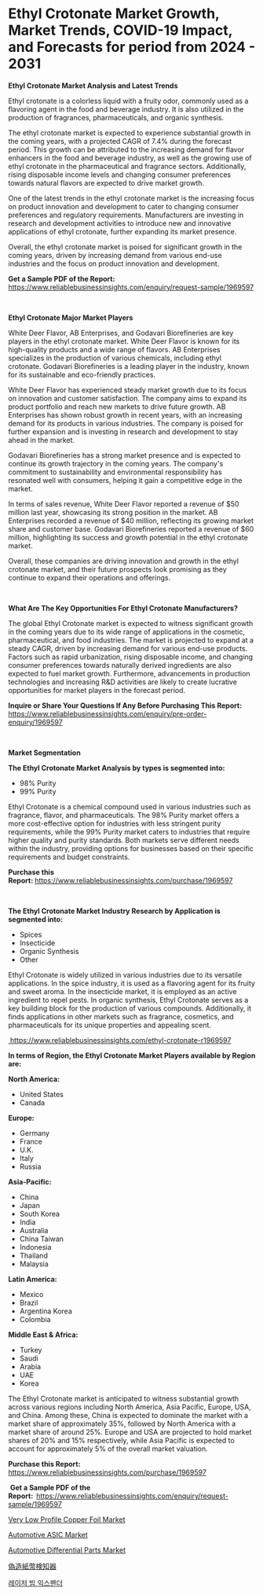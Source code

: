 <p><h1>Ethyl Crotonate Market Growth, Market Trends, COVID-19 Impact, and Forecasts for period from 2024 - 2031</h1></p><p><strong>Ethyl Crotonate Market Analysis and Latest Trends</strong></p>
<p><p>Ethyl crotonate is a colorless liquid with a fruity odor, commonly used as a flavoring agent in the food and beverage industry. It is also utilized in the production of fragrances, pharmaceuticals, and organic synthesis.</p><p>The ethyl crotonate market is expected to experience substantial growth in the coming years, with a projected CAGR of 7.4% during the forecast period. This growth can be attributed to the increasing demand for flavor enhancers in the food and beverage industry, as well as the growing use of ethyl crotonate in the pharmaceutical and fragrance sectors. Additionally, rising disposable income levels and changing consumer preferences towards natural flavors are expected to drive market growth.</p><p>One of the latest trends in the ethyl crotonate market is the increasing focus on product innovation and development to cater to changing consumer preferences and regulatory requirements. Manufacturers are investing in research and development activities to introduce new and innovative applications of ethyl crotonate, further expanding its market presence.</p><p>Overall, the ethyl crotonate market is poised for significant growth in the coming years, driven by increasing demand from various end-use industries and the focus on product innovation and development.</p></p>
<p><strong>Get a Sample PDF of the Report:&nbsp;</strong> <a href="https://www.reliablebusinessinsights.com/enquiry/request-sample/1969597">https://www.reliablebusinessinsights.com/enquiry/request-sample/1969597</a></p>
<p>&nbsp;</p>
<p><strong>Ethyl Crotonate Major Market Players</strong></p>
<p><p>White Deer Flavor, AB Enterprises, and Godavari Biorefineries are key players in the ethyl crotonate market. White Deer Flavor is known for its high-quality products and a wide range of flavors. AB Enterprises specializes in the production of various chemicals, including ethyl crotonate. Godavari Biorefineries is a leading player in the industry, known for its sustainable and eco-friendly practices.</p><p>White Deer Flavor has experienced steady market growth due to its focus on innovation and customer satisfaction. The company aims to expand its product portfolio and reach new markets to drive future growth. AB Enterprises has shown robust growth in recent years, with an increasing demand for its products in various industries. The company is poised for further expansion and is investing in research and development to stay ahead in the market.</p><p>Godavari Biorefineries has a strong market presence and is expected to continue its growth trajectory in the coming years. The company's commitment to sustainability and environmental responsibility has resonated well with consumers, helping it gain a competitive edge in the market.</p><p>In terms of sales revenue, White Deer Flavor reported a revenue of $50 million last year, showcasing its strong position in the market. AB Enterprises recorded a revenue of $40 million, reflecting its growing market share and customer base. Godavari Biorefineries reported a revenue of $60 million, highlighting its success and growth potential in the ethyl crotonate market.</p><p>Overall, these companies are driving innovation and growth in the ethyl crotonate market, and their future prospects look promising as they continue to expand their operations and offerings.</p></p>
<p>&nbsp;</p>
<p><strong>What Are The Key Opportunities For Ethyl Crotonate Manufacturers?</strong></p>
<p><p>The global Ethyl Crotonate market is expected to witness significant growth in the coming years due to its wide range of applications in the cosmetic, pharmaceutical, and food industries. The market is projected to expand at a steady CAGR, driven by increasing demand for various end-use products. Factors such as rapid urbanization, rising disposable income, and changing consumer preferences towards naturally derived ingredients are also expected to fuel market growth. Furthermore, advancements in production technologies and increasing R&D activities are likely to create lucrative opportunities for market players in the forecast period.</p></p>
<p><strong>Inquire or Share Your Questions If Any Before Purchasing This Report:</strong> <a href="https://www.reliablebusinessinsights.com/enquiry/pre-order-enquiry/1969597">https://www.reliablebusinessinsights.com/enquiry/pre-order-enquiry/1969597</a></p>
<p>&nbsp;</p>
<p><strong>Market Segmentation</strong></p>
<p><strong>The Ethyl Crotonate Market Analysis by types is segmented into:</strong></p>
<p><ul><li>98% Purity</li><li>99% Purity</li></ul></p>
<p><p>Ethyl Crotonate is a chemical compound used in various industries such as fragrance, flavor, and pharmaceuticals. The 98% Purity market offers a more cost-effective option for industries with less stringent purity requirements, while the 99% Purity market caters to industries that require higher quality and purity standards. Both markets serve different needs within the industry, providing options for businesses based on their specific requirements and budget constraints.</p></p>
<p><strong>Purchase this Report:&nbsp;</strong><a href="https://www.reliablebusinessinsights.com/purchase/1969597">https://www.reliablebusinessinsights.com/purchase/1969597</a></p>
<p>&nbsp;</p>
<p><strong>The Ethyl Crotonate Market Industry Research by Application is segmented into:</strong></p>
<p><ul><li>Spices</li><li>Insecticide</li><li>Organic Synthesis</li><li>Other</li></ul></p>
<p><p>Ethyl Crotonate is widely utilized in various industries due to its versatile applications. In the spice industry, it is used as a flavoring agent for its fruity and sweet aroma. In the insecticide market, it is employed as an active ingredient to repel pests. In organic synthesis, Ethyl Crotonate serves as a key building block for the production of various compounds. Additionally, it finds applications in other markets such as fragrance, cosmetics, and pharmaceuticals for its unique properties and appealing scent.</p></p>
<p><a href="https://www.reliablebusinessinsights.com/ethyl-crotonate-r1969597">&nbsp;https://www.reliablebusinessinsights.com/ethyl-crotonate-r1969597</a></p>
<p><strong>In terms of Region, the Ethyl Crotonate Market Players available by Region are:</strong></p>
<p>
    <p> <strong> North America: </strong>
        <ul>
            <li>United States</li>
            <li>Canada</li>
        </ul>
        </p> 
    <p> <strong> Europe: </strong>
        <ul>
            <li>Germany</li>
            <li>France</li>
            <li>U.K.</li>
            <li>Italy</li>
            <li>Russia</li>
        </ul>
        </p> 
    <p> <strong> Asia-Pacific: </strong>
        <ul>
            <li>China</li>
            <li>Japan</li>
            <li>South Korea</li>
            <li>India</li>
            <li>Australia</li>
            <li>China Taiwan</li>
            <li>Indonesia</li>
            <li>Thailand</li>
            <li>Malaysia</li>
        </ul>
        </p> 
    <p> <strong> Latin America: </strong>
        <ul>
            <li>Mexico</li>
            <li>Brazil</li>
            <li>Argentina Korea</li>
            <li>Colombia</li>
        </ul>
        </p> 
    <p> <strong> Middle East & Africa: </strong>
        <ul>
            <li>Turkey</li>
            <li>Saudi</li>
            <li>Arabia</li>
            <li>UAE</li>
            <li>Korea</li>
        </ul>
    </p>
    </p>
<p><p>The Ethyl Crotonate market is anticipated to witness substantial growth across various regions including North America, Asia Pacific, Europe, USA, and China. Among these, China is expected to dominate the market with a market share of approximately 35%, followed by North America with a market share of around 25%. Europe and USA are projected to hold market shares of 20% and 15% respectively, while Asia Pacific is expected to account for approximately 5% of the overall market valuation.</p></p>
<p><strong>Purchase this Report: </strong><a href="https://www.reliablebusinessinsights.com/purchase/1969597">https://www.reliablebusinessinsights.com/purchase/1969597</a></p>
<p>&nbsp;<strong>Get a Sample PDF of the Report:&nbsp;&nbsp;</strong><a href="https://www.reliablebusinessinsights.com/enquiry/request-sample/1969597">https://www.reliablebusinessinsights.com/enquiry/request-sample/1969597</a></p>
<p><strong></strong></p>
<p><p><a href="https://github.com/ernidarwin455/Market-Research-Report-List-1/blob/main/very-low-profile-copper-foil-market.md">Very Low Profile Copper Foil Market</a></p><p><a href="https://medium.com/@swilliamn8765/automotive-asic-market-size-market-segmentation-market-trends-and-growth-analysis-forecast-till-e3833d01b31c">Automotive ASIC Market</a></p><p><a href="https://medium.com/@andrgntg_96977/automotive-differential-parts-market-size-share-analysis-growth-trends-forecast-2024-2031-429b3465b024">Automotive Differential Parts Market</a></p><p><a href="https://github.com/avbqbctihcbe2/Market-Research-Report-List-3/blob/main/84878343273.md">偽造紙幣検知器</a></p><p><a href="https://github.com/hzumrdvas204296/Market-Research-Report-List-3/blob/main/68544477377.md">레이저 빔 익스팬더</a></p></p>